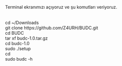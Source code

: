<p>Terminal ekranımızı açıyoruz ve şu komutları veriyoruz.<br/><br/><br/>cd ~/Downloads<br/>git clone https://github.com/Z4URH/BUDC.git <br/>cd BUDC <br/>tar xf budc-1.0.tar.gz<br/>cd budc-1.0<br/>sudo ./setup<br/>cd<br/>sudo budc -h</p>
